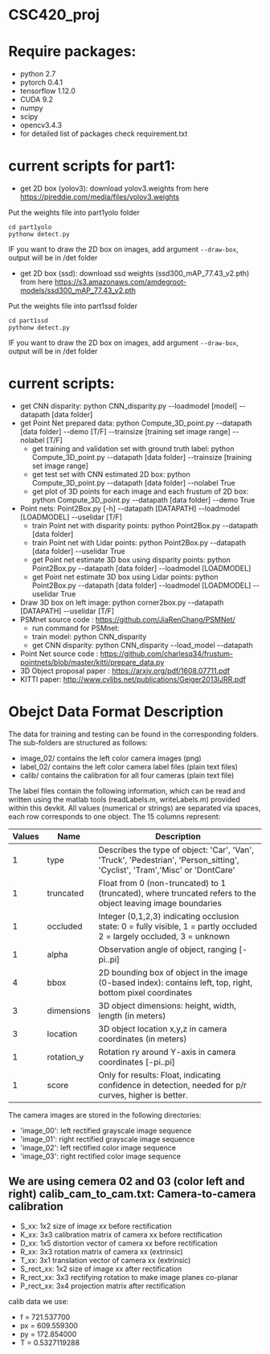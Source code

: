 # CSC420_proj

Require packages:
===========
- python 2.7
- pytorch 0.4.1
- tensorflow 1.12.0
- CUDA 9.2
- numpy
- scipy
- opencv3.4.3
- for detailed list of packages check requirement.txt

current scripts for part1:
==========
- get 2D box (yolov3):  download yolov3.weights from here https://pjreddie.com/media/files/yolov3.weights

Put the weights file into part1yolo folder
```
cd part1yolo
pythonw detect.py
```

IF you want to draw the 2D box on images, add argument `--draw-box`, output will be in /det folder

- get 2D box (ssd): download ssd weights (ssd300_mAP_77.43_v2.pth) from here https://s3.amazonaws.com/amdegroot-models/ssd300_mAP_77.43_v2.pth

Put the weights file into part1ssd folder
```
cd part1ssd
pythonw detect.py
```
IF you want to draw the 2D box on images, add argument `--draw-box`,  output will be in /det folder

current scripts:
==========
- get CNN disparity: python CNN_disparity.py --loadmodel [model] --datapath [data folder]
- get Point Net prepared data: python Compute_3D_point.py --datapath [data folder] --demo [T/F] --trainsize [training set image range] --nolabel [T/F]
    - get training and validation set with ground truth label: python Compute_3D_point.py --datapath [data folder] --trainsize [training set image range]
    - get test set with CNN estimated 2D box: python Compute_3D_point.py --datapath [data folder] --nolabel True
    - get plot of 3D points for each image and each frustum of 2D box: python Compute_3D_point.py --datapath [data folder] --demo True
- Point nets: Point2Box.py [-h] --datapath [DATAPATH] --loadmodel [LOADMODEL] --uselidar [T/F]
    - train Point net with disparity points: python Point2Box.py --datapath [data folder]
    - train Point net with Lidar points: python Point2Box.py --datapath [data folder] --uselidar True
    - get Point net estimate 3D box using disparity points: python Point2Box.py --datapath [data folder] --loadmodel [LOADMODEL]
    - get Point net estimate 3D box using Lidar points: python Point2Box.py --datapath [data folder] --loadmodel [LOADMODEL] --uselidar True
- Draw 3D box on left image: python corner2box.py --datapath [DATAPATH] --uselidar [T/F]
- PSMnet source code : https://github.com/JiaRenChang/PSMNet/
    - run command for PSMnet:
    - train model: python CNN_disparity
    - get CNN disparity: python CNN_disparity --load_model <model path> --datapath <left and right image path>
- Point Net source code : https://github.com/charlesq34/frustum-pointnets/blob/master/kitti/prepare_data.py
- 3D Object proposal paper : https://arxiv.org/pdf/1608.07711.pdf
- KITTI paper: http://www.cvlibs.net/publications/Geiger2013IJRR.pdf


Obejct Data Format Description
=======================

The data for training and testing can be found in the corresponding folders.
The sub-folders are structured as follows:

  - image_02/ contains the left color camera images (png)
  - label_02/ contains the left color camera label files (plain text files)
  - calib/ contains the calibration for all four cameras (plain text file)

The label files contain the following information, which can be read and
written using the matlab tools (readLabels.m, writeLabels.m) provided within
this devkit. All values (numerical or strings) are separated via spaces,
each row corresponds to one object. The 15 columns represent:

Values |   Name   |   Description|
-------|----------|----------------------------------------------------------
   1  |  type      |   Describes the type of object: 'Car', 'Van', 'Truck', 'Pedestrian', 'Person_sitting', 'Cyclist', 'Tram','Misc' or 'DontCare'
   1   | truncated  |  Float from 0 (non-truncated) to 1 (truncated), where truncated refers to the object leaving image boundaries
   1  |  occluded   |  Integer (0,1,2,3) indicating occlusion state:  0 = fully visible, 1 = partly occluded 2 = largely occluded, 3 = unknown
   1   | alpha     |   Observation angle of object, ranging [-pi..pi]
   4   | bbox       |  2D bounding box of object in the image (0-based index): contains left, top, right, bottom pixel coordinates
   3    |dimensions |  3D object dimensions: height, width, length (in meters)
   3   | location   |  3D object location x,y,z in camera coordinates (in meters)
   1   | rotation_y  | Rotation ry around Y-axis in camera coordinates [-pi..pi]
   1   | score       | Only for results: Float, indicating confidence in detection, needed for p/r curves, higher is better.

The camera images are stored in the following directories:

  - 'image_00': left rectified grayscale image sequence
  - 'image_01': right rectified grayscale image sequence
  - 'image_02': left rectified color image sequence
  - 'image_03': right rectified color image sequence

We are using cemera 02 and 03 (color left and right)
calib_cam_to_cam.txt: Camera-to-camera calibration
--------------------------------------------------

  - S_xx: 1x2 size of image xx before rectification
  - K_xx: 3x3 calibration matrix of camera xx before rectification
  - D_xx: 1x5 distortion vector of camera xx before rectification
  - R_xx: 3x3 rotation matrix of camera xx (extrinsic)
  - T_xx: 3x1 translation vector of camera xx (extrinsic)
  - S_rect_xx: 1x2 size of image xx after rectification
  - R_rect_xx: 3x3 rectifying rotation to make image planes co-planar
  - P_rect_xx: 3x4 projection matrix after rectification

calib data we use:
  - f = 721.537700
  - px = 609.559300
  - py = 172.854000
  - T = 0.5327119288
